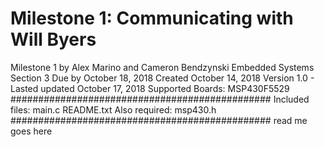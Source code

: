 # Milestone 1: Communicating with Will Byers

Milestone 1 by Alex Marino and Cameron Bendzynski 
Embedded Systems Section 3
Due by October 18, 2018
Created October 14, 2018
Version 1.0 - Lasted updated October 17, 2018
Supported Boards: MSP430F5529
###############################################
Included files:
main.c
README.txt
Also required: msp430.h
###############################################
read me goes here 
